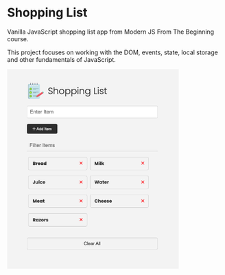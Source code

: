 # Shopping List

Vanilla JavaScript shopping list app from Modern JS From The Beginning course.

This project focuses on working with the DOM, events, state, local storage and other fundamentals of JavaScript.

<img src="images/screen.png" width="400">
